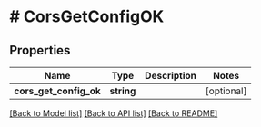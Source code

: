 # # CorsGetConfigOK

## Properties

Name | Type | Description | Notes
------------ | ------------- | ------------- | -------------
**cors_get_config_ok** | **string** |  | [optional]

[[Back to Model list]](../../README.md#models) [[Back to API list]](../../README.md#endpoints) [[Back to README]](../../README.md)
